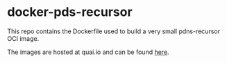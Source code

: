 # docker-pds-recursor

This repo contains the Dockerfile used to build a very small pdns-recursor OCI image.

The images are hosted at quai.io and can be found [here](https://quay.io/repository/kllex/docker-pdns-recursor?tab=info).
